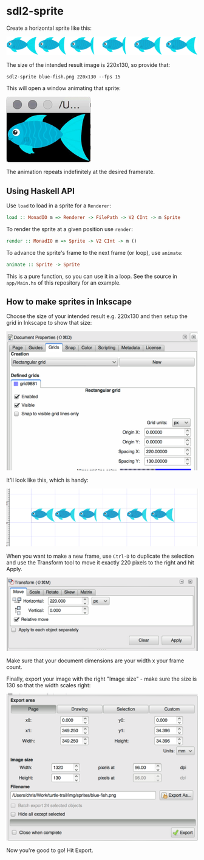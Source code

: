 # sdl2-sprite

Create a horizontal sprite like this:

![](img/blue-fish-sprite.png)

The size of the intended result image is 220x130, so provide that:

    sdl2-sprite blue-fish.png 220x130 --fps 15

This will open a window animating that sprite:

![](img/blue-fish.gif)

The animation repeats indefinitely at the desired framerate.

## Using Haskell API

Use `load` to load in a sprite for a `Renderer`:

``` haskell
load :: MonadIO m => Renderer -> FilePath -> V2 CInt -> m Sprite
```

To render the sprite at a given position use `render`:

``` haskell
render :: MonadIO m => Sprite -> V2 CInt -> m ()
```

To advance the sprite's frame to the next frame (or loop), use
`animate`:

``` haskell
animate :: Sprite -> Sprite
```

This is a pure function, so you can use it in a loop. See the source
in `app/Main.hs` of this repository for an example.


## How to make sprites in Inkscape

Choose the size of your intended result e.g. 220x130 and then setup
the grid in Inkscape to show that size:

![](img/inkscape-doc-properties.png)

It'll look like this, which is handy:

![](img/inkscape-grid.png)

When you want to make a new frame, use `Ctrl-D` to duplicate the
selection and use the Transform tool to move it exactly 220 pixels to
the right and hit Apply.

![](img/inkscape-transform.png)

Make sure that your document dimensions are your width x your frame
count.

Finally, export your image with the right "Image size" - make sure the
size is 130 so that the width scales right:

![](img/inkscape-export.png)

Now you're good to go! Hit Export.
